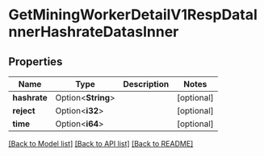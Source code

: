 # GetMiningWorkerDetailV1RespDataInnerHashrateDatasInner

## Properties

Name | Type | Description | Notes
------------ | ------------- | ------------- | -------------
**hashrate** | Option<**String**> |  | [optional]
**reject** | Option<**i32**> |  | [optional]
**time** | Option<**i64**> |  | [optional]

[[Back to Model list]](../README.md#documentation-for-models) [[Back to API list]](../README.md#documentation-for-api-endpoints) [[Back to README]](../README.md)


